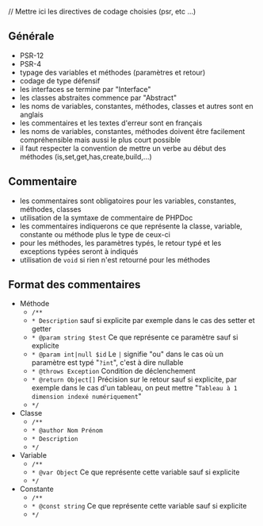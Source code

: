 // Mettre ici les directives de codage choisies (psr, etc ...)

## Générale
- PSR-12
- PSR-4
- typage des variables et méthodes (paramètres et retour)
- codage de type défensif
- les interfaces se termine par "Interface"
- les classes abstraites commence par "Abstract"
- les noms de variables, constantes, méthodes, classes et autres sont en anglais
- les commentaires et les textes d'erreur sont en français
- les noms de variables, constantes, méthodes doivent être facilement compréhensible mais aussi le plus court possible
- il faut respecter la convention de mettre un verbe au début des méthodes (is,set,get,has,create,build,...)

## Commentaire
- les commentaires sont obligatoires pour les variables, constantes, méthodes, classes
- utilisation de la symtaxe de commentaire de PHPDoc
- les commentaires indiquerons ce que représente la classe, variable, constante ou méthode plus le type de ceux-ci
- pour les méthodes, les paramètres typés, le retour typé et les exceptions typées seront à indiqués
- utilisation de `void` si rien n'est retourné pour les méthodes

## Format des commentaires
- Méthode
    * `/**`
    * `* Description` sauf si explicite par exemple dans le cas des setter et getter
    * `* @param string $test` Ce que représente ce paramètre sauf si explicite
    * `* @param int|null $id` Le `|` signifie "ou" dans le cas où un paramètre est typé "`?int`", c'est à dire nullable
    * `* @throws Exception` Condition de déclenchement
    * `* @return Object[]` Précision sur le retour sauf si explicite, par exemple dans le cas d'un tableau, on peut mettre "`Tableau à 1 dimension indexé numériquement`"
    * `*/`
- Classe
    * `/**`
    * `* @author Nom Prénom`
    * `* Description`
    * `*/`
- Variable
    * `/**`
    * `* @var Object` Ce que représente cette variable sauf si explicite
    * `*/`
- Constante
    * `/**`
    * `* @const string` Ce que représente cette variable sauf si explicite
    * `*/`
